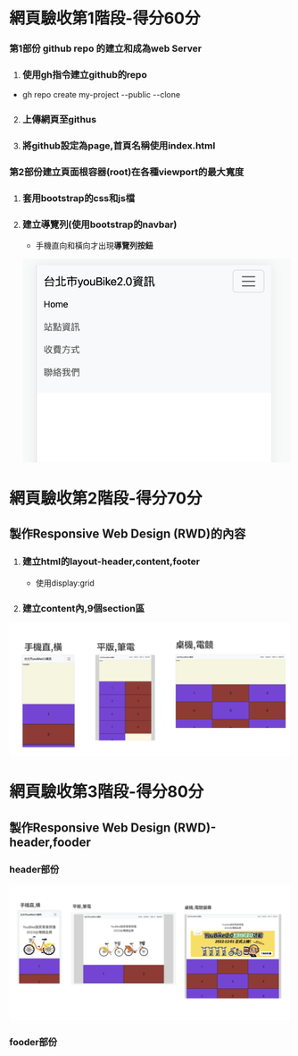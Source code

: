 # 網頁驗收第1階段-得分60分
### 第1部份 github repo 的建立和成為web Server

1. ### 使用gh指令建立github的repo
  - gh repo create my-project --public --clone
  
2. ### 上傳網頁至githus

3. ### 將github設定為page,首頁名稱使用index.html

### 第2部份建立頁面根容器(root)在各種viewport的最大寬度

1. ### 套用bootstrap的css和js檔
   
2. ### 建立導覽列(使用bootstrap的navbar)
   
    - 手機直向和橫向才出現**導覽列按鈕**
  
   ![](images/pic1.png)

# 網頁驗收第2階段-得分70分
## 製作Responsive Web Design (RWD)的內容

1. ### 建立html的layout-header,content,footer
    - 使用display:grid
  
2. ### 建立content內,9個section區
   
![](images/pic2.png)

# 網頁驗收第3階段-得分80分
## 製作Responsive Web Design (RWD)-header,fooder

### header部份
![](images/pic3.png)

### fooder部份





